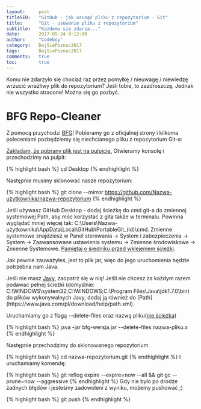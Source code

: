 ```yaml
---
layout:     post
titleSEO:   "GitHub - jak usunąć pliku z repozytorium - Git"
title:      "Git - usuwanie pliku z repozytorium"
subtitle:   "Każdemu się zdarza..."
date:       2017-05-24 0:12:00
author:     "Codeboy"
category:   DajSiePoznac2017
tags:       DajSiePoznac2017
comments:   true
toc:        true
---
```


Komu nie zdarzyło się chociaż raz przez pomyłkę / nieuwagę / niewiedzę wrzucić wrażliwy plik do repozytorium? Jeśli tobie, to zazdroszczę. Jednak nie wszystko stracone! Można się go pozbyć.

<h1>BFG Repo-Cleaner</h1>
Z pomocą przychodzi <a href="https://rtyley.github.io/bfg-repo-cleaner/">BFG</a>! Pobieramy go z oficjalnej strony i kilkoma poleceniami pozbędziemy się niechcianego pliku z repozytorium Git-a:

<u>Zakładam, że pobrany plik jest na pulpicie.</u>
Otwieramy konsolę i przechodzimy na pulpit:

{% highlight bash %}
cd Desktop
{% endhighlight %}

Następnie musimy sklonować nasze repozytorium:

{% highlight bash %}
git clone --mirror https://github.com/Nazwa-użytkownika/nazwa-repozytorium
{% endhighlight %}

<p class="note">
Jeśli używasz GitHub Desktop - dodaj ścieżkę do cmd git-a do zmiennej systemowej Path, aby móc korzystać z gita także w terminalu. Powinna wyglądać mniej więcej tak: <span class="path">C:\Users\Nazwa-użytkownika\AppData\Local\GitHub\PortableGit_(id)\cmd</span>. Zmienne systemowe znajdziesz w <span class="path">Panel sterowania -> System i zabezpieczenia -> System -> Zaawansowane ustawienia systemu -> Zmienne środowiskowe -> Zmienne Systemowe</span>. <u>Pamiętaj o średniku przed wklejeniem ścieżki</u>.
</p>

Jak pewnie zauważyłeś, jest to plik jar, więc do jego uruchomienia będzie potrzebna nam Java.

<p class="note">
Jeśli nie masz <a href="https://www.java.com/pl/download/">Javy</a>, zaopatrz się w nią! Jeśli nie chcesz za każdym razem podawać pełnej ścieżki (domyślnie: <span class="path">C:\WINDOWS\system32;C:\WINDOWS;C:\Program Files\Java\jdk1.7.0\bin</span>) do plików wykonywalnych Javy, dodaj ją również do [Path](https://www.java.com/pl/download/help/path.xml).
</p>

Uruchamiamy go z flagą --delete-files oraz nazwą pliku(<u>nie ścieżka</u>)

{% highlight bash %}
java -jar bfg-wersja.jar --delete-files nazwa-pliku.x
{% endhighlight %}

Następnie przechodzimy do sklonowanego repozytorium

{% highlight bash %}
cd nazwa-repozytorium.git
{% endhighlight %}
I uruchamiamy komendę:

{% highlight bash %}
git reflog expire --expire=now --all && git gc --prune=now --aggressive
{% endhighlight %}
Gdy nie było po drodze żadnych błędów i jesteśmy zadowoleni z wyniku, możemy pushować ;)

{% highlight bash %}
git push
{% endhighlight %}
